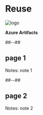 <!-- .slide: class="transition bg-pink" -->

# Reuse
![logo](./assets/images/services/artifacts/logo.svg)

**Azure Artifacts**

##--##

## page 1

Notes:
note 1

##--##

## page 2

Notes:
note 2
